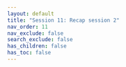 ```yaml
---
layout: default
title: "Session 11: Recap session 2"
nav_order: 11
nav_exclude: false
search_exclude: false
has_children: false
has_toc: false
---
```

